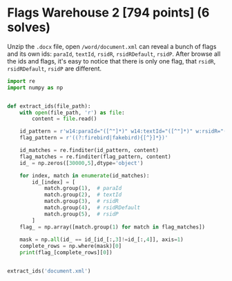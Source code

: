 # Flags Warehouse 2 [794 points] (6 solves)
Unzip the `.docx` file, open `/word/document.xml` can reveal a bunch of flags and its own ids: `paraId`, `textId`, `rsidR`, `rsidRDefault`, `rsidP`. After browse all the ids and flags, it's easy to notice that there is only one flag, that `rsidR`, `rsidRDefault`, `rsidP` are different.

```python
import re
import numpy as np


def extract_ids(file_path):
    with open(file_path, 'r') as file:
        content = file.read()

    id_pattern = r'w14:paraId="([^"]*)" w14:textId="([^"]*)" w:rsidR="([^"]*)" w:rsidRDefault="([^"]*)" w:rsidP="([^"]*)"'
    flag_pattern = r'((?:firebird|fakebird){[^}]*})'

    id_matches = re.finditer(id_pattern, content)
    flag_matches = re.finditer(flag_pattern, content)
    id_ = np.zeros([30000,5],dtype='object')

    for index, match in enumerate(id_matches):
        id_[index] = [
            match.group(1),  # paraId
            match.group(2),  # textId
            match.group(3),  # rsidR
            match.group(4),  # rsidRDefault
            match.group(5),  # rsidP
        ]
    flag_ = np.array([match.group(1) for match in flag_matches])
    
    mask = np.all(id_ == id_[id_[:,3]!=id_[:,4]], axis=1)
    complete_rows = np.where(mask)[0]
    print(flag_[complete_rows][0])


extract_ids('document.xml')
```

